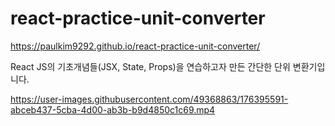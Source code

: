 # react-practice-unit-converter

https://paulkim9292.github.io/react-practice-unit-converter/

React JS의 기초개념들(JSX, State, Props)을 연습하고자 만든 간단한 단위 변환기입니다.

https://user-images.githubusercontent.com/49368863/176395591-abceb437-5cba-4d00-ab3b-b9d4850c1c69.mp4
